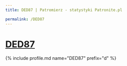 ```yaml
---
title: DED87 | Patromierz - statystyki Patronite.pl

permalink: /DED87
---
```


# [DED87](https://patronite.pl/DED87)

{% include profile.md name="DED87" prefix="d" %}
